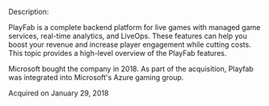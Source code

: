 Description:

PlayFab is a complete backend platform for live games with managed game services, real-time analytics, and LiveOps. These features can help you boost your revenue and increase player engagement while cutting costs. This topic provides a high-level overview of the PlayFab features.

Microsoft bought the company in 2018. As part of the acquisition, Playfab was integrated into Microsoft's Azure gaming group.

Acquired on January 29, 2018